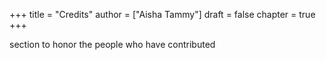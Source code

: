 +++
title = "Credits"
author = ["Aisha Tammy"]
draft = false
chapter = true
+++

section to honor the people who have contributed
